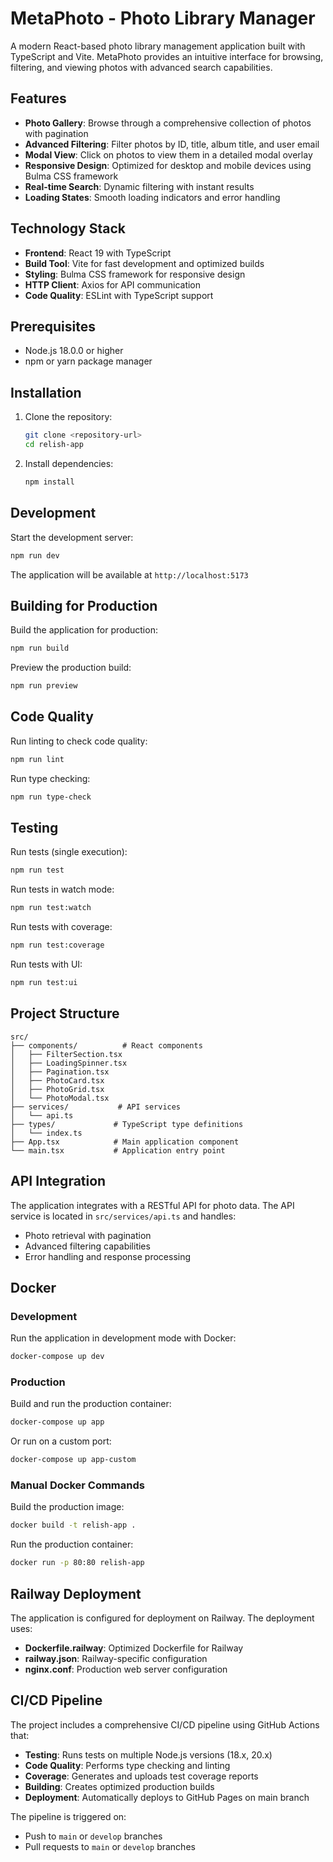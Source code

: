 # MetaPhoto - Photo Library Manager

A modern React-based photo library management application built with TypeScript and Vite. MetaPhoto provides an intuitive interface for browsing, filtering, and viewing photos with advanced search capabilities.

## Features

- **Photo Gallery**: Browse through a comprehensive collection of photos with pagination
- **Advanced Filtering**: Filter photos by ID, title, album title, and user email
- **Modal View**: Click on photos to view them in a detailed modal overlay
- **Responsive Design**: Optimized for desktop and mobile devices using Bulma CSS framework
- **Real-time Search**: Dynamic filtering with instant results
- **Loading States**: Smooth loading indicators and error handling

## Technology Stack

- **Frontend**: React 19 with TypeScript
- **Build Tool**: Vite for fast development and optimized builds
- **Styling**: Bulma CSS framework for responsive design
- **HTTP Client**: Axios for API communication
- **Code Quality**: ESLint with TypeScript support

## Prerequisites

- Node.js 18.0.0 or higher
- npm or yarn package manager

## Installation

1. Clone the repository:
   ```bash
   git clone <repository-url>
   cd relish-app
   ```

2. Install dependencies:
   ```bash
   npm install
   ```

## Development

Start the development server:
```bash
npm run dev
```

The application will be available at `http://localhost:5173`

## Building for Production

Build the application for production:
```bash
npm run build
```

Preview the production build:
```bash
npm run preview
```

## Code Quality

Run linting to check code quality:
```bash
npm run lint
```

Run type checking:
```bash
npm run type-check
```

## Testing

Run tests (single execution):
```bash
npm run test
```

Run tests in watch mode:
```bash
npm run test:watch
```

Run tests with coverage:
```bash
npm run test:coverage
```

Run tests with UI:
```bash
npm run test:ui
```

## Project Structure

```
src/
├── components/          # React components
│   ├── FilterSection.tsx
│   ├── LoadingSpinner.tsx
│   ├── Pagination.tsx
│   ├── PhotoCard.tsx
│   ├── PhotoGrid.tsx
│   └── PhotoModal.tsx
├── services/           # API services
│   └── api.ts
├── types/             # TypeScript type definitions
│   └── index.ts
├── App.tsx            # Main application component
└── main.tsx           # Application entry point
```

## API Integration

The application integrates with a RESTful API for photo data. The API service is located in `src/services/api.ts` and handles:

- Photo retrieval with pagination
- Advanced filtering capabilities
- Error handling and response processing

## Docker

### Development

Run the application in development mode with Docker:
```bash
docker-compose up dev
```

### Production

Build and run the production container:
```bash
docker-compose up app
```

Or run on a custom port:
```bash
docker-compose up app-custom
```

### Manual Docker Commands

Build the production image:
```bash
docker build -t relish-app .
```

Run the production container:
```bash
docker run -p 80:80 relish-app
```

## Railway Deployment

The application is configured for deployment on Railway. The deployment uses:

- **Dockerfile.railway**: Optimized Dockerfile for Railway
- **railway.json**: Railway-specific configuration
- **nginx.conf**: Production web server configuration

## CI/CD Pipeline

The project includes a comprehensive CI/CD pipeline using GitHub Actions that:

- **Testing**: Runs tests on multiple Node.js versions (18.x, 20.x)
- **Code Quality**: Performs type checking and linting
- **Coverage**: Generates and uploads test coverage reports
- **Building**: Creates optimized production builds
- **Deployment**: Automatically deploys to GitHub Pages on main branch

The pipeline is triggered on:
- Push to `main` or `develop` branches
- Pull requests to `main` or `develop` branches
